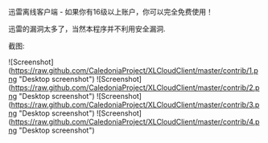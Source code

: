 迅雷离线客户端 - 如果你有16级以上账户，你可以完全免费使用！

迅雷的漏洞太多了，当然本程序并不利用安全漏洞.

截图:

![Screenshot] (https://raw.github.com/CaledoniaProject/XLCloudClient/master/contrib/1.png "Desktop screenshot")
![Screenshot] (https://raw.github.com/CaledoniaProject/XLCloudClient/master/contrib/2.png "Desktop screenshot")
![Screenshot] (https://raw.github.com/CaledoniaProject/XLCloudClient/master/contrib/3.png "Desktop screenshot")
![Screenshot] (https://raw.github.com/CaledoniaProject/XLCloudClient/master/contrib/4.png "Desktop screenshot")
